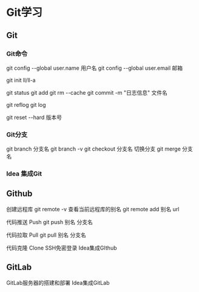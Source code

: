 # Git学习

## Git
### Git命令

git config --global user.name 用户名
git config --global user.email 邮箱

git init
ll/ll-a

git status
git add
git rm --cache <file>
git commit -m "日志信息" 文件名

git reflog
git log

git reset --hard 版本号

### Git分支

git branch 分支名
git branch -v
git checkout 分支名  切换分支
git merge 分支名

### Idea 集成Git


## Github

创建远程库
git remote -v 查看当前远程库的别名
git remote add 别名 url

代码推送 Push
git push 别名 分支名

代码拉取 Pull
git pull 别名 分支名

代码克隆 Clone
SSH免密登录
Idea集成GIthub

## GitLab
GitLab服务器的搭建和部署
Idea集成GitLab

